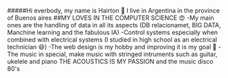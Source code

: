 #####Hi everbody, my name is Hairton 👋
I live in Argentina in the province of Buenos aires
##MY LOVES IN THE COMPUTER SCIENCE :heart_eyes:
-My main ones are the handling of data in all its aspects (DB relacionamet, BIG DATA, Manchine learning and the fabulous IA)
-Control systems especially when combined with electrical systems (I studied in high school as an electrical technician :smile:) 
-The web design is my hobby and improving it is my goal :smiling_face_with_three_hearts:
-The music in special, make music with stringed intruments such as guitar, ukelele and piano THE ACOUSTICS IS MY PASSION and the music disco 80's
